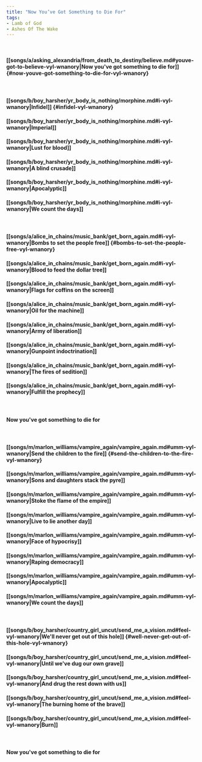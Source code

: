 ```yaml
---
title: "Now You’ve Got Something to Die For"
tags:
- Lamb of God
- Ashes Of The Wake
---
```

&nbsp;
#### [[songs/a/asking_alexandria/from_death_to_destiny/believe.md#youve-got-to-believe-vyl-wnanory|Now you've got something to die for]] {#now-youve-got-something-to-die-for-vyl-wnanory}
&nbsp;
#### [[songs/b/boy_harsher/yr_body_is_nothing/morphine.md#i-vyl-wnanory|Infidel]] {#infidel-vyl-wnanory}
#### [[songs/b/boy_harsher/yr_body_is_nothing/morphine.md#i-vyl-wnanory|Imperial]]
#### [[songs/b/boy_harsher/yr_body_is_nothing/morphine.md#i-vyl-wnanory|Lust for blood]]
#### [[songs/b/boy_harsher/yr_body_is_nothing/morphine.md#i-vyl-wnanory|A blind crusade]]
#### [[songs/b/boy_harsher/yr_body_is_nothing/morphine.md#i-vyl-wnanory|Apocalyptic]]
#### [[songs/b/boy_harsher/yr_body_is_nothing/morphine.md#i-vyl-wnanory|We count the days]]
&nbsp;
#### [[songs/a/alice_in_chains/music_bank/get_born_again.md#i-vyl-wnanory|Bombs to set the people free]] {#bombs-to-set-the-people-free-vyl-wnanory}
#### [[songs/a/alice_in_chains/music_bank/get_born_again.md#i-vyl-wnanory|Blood to feed the dollar tree]]
#### [[songs/a/alice_in_chains/music_bank/get_born_again.md#i-vyl-wnanory|Flags for coffins on the screen]]
#### [[songs/a/alice_in_chains/music_bank/get_born_again.md#i-vyl-wnanory|Oil for the machine]]
#### [[songs/a/alice_in_chains/music_bank/get_born_again.md#i-vyl-wnanory|Army of liberation]]
#### [[songs/a/alice_in_chains/music_bank/get_born_again.md#i-vyl-wnanory|Gunpoint indoctrination]]
#### [[songs/a/alice_in_chains/music_bank/get_born_again.md#i-vyl-wnanory|The fires of sedition]]
#### [[songs/a/alice_in_chains/music_bank/get_born_again.md#i-vyl-wnanory|Fulfill the prophecy]]
&nbsp;
#### Now you've got something to die for
&nbsp;
#### [[songs/m/marlon_williams/vampire_again/vampire_again.md#umm-vyl-wnanory|Send the children to the fire]] {#send-the-children-to-the-fire-vyl-wnanory}
#### [[songs/m/marlon_williams/vampire_again/vampire_again.md#umm-vyl-wnanory|Sons and daughters stack the pyre]]
#### [[songs/m/marlon_williams/vampire_again/vampire_again.md#umm-vyl-wnanory|Stoke the flame of the empire]]
#### [[songs/m/marlon_williams/vampire_again/vampire_again.md#umm-vyl-wnanory|Live to lie another day]]
#### [[songs/m/marlon_williams/vampire_again/vampire_again.md#umm-vyl-wnanory|Face of hypocrisy]]
#### [[songs/m/marlon_williams/vampire_again/vampire_again.md#umm-vyl-wnanory|Raping democracy]]
#### [[songs/m/marlon_williams/vampire_again/vampire_again.md#umm-vyl-wnanory|Apocalyptic]]
#### [[songs/m/marlon_williams/vampire_again/vampire_again.md#umm-vyl-wnanory|We count the days]]
&nbsp;
#### [[songs/b/boy_harsher/country_girl_uncut/send_me_a_vision.md#feel-vyl-wnanory|We'll never get out of this hole]] {#well-never-get-out-of-this-hole-vyl-wnanory}
#### [[songs/b/boy_harsher/country_girl_uncut/send_me_a_vision.md#feel-vyl-wnanory|Until we've dug our own grave]]
#### [[songs/b/boy_harsher/country_girl_uncut/send_me_a_vision.md#feel-vyl-wnanory|And drug the rest down with us]]
#### [[songs/b/boy_harsher/country_girl_uncut/send_me_a_vision.md#feel-vyl-wnanory|The burning home of the brave]]
#### [[songs/b/boy_harsher/country_girl_uncut/send_me_a_vision.md#feel-vyl-wnanory|Burn]]
&nbsp;
#### Now you've got something to die for
